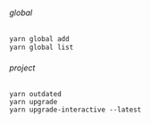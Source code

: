 ###### global
```sh
yarn global add
yarn global list
```

###### project
```
yarn outdated
yarn upgrade
yarn upgrade-interactive --latest
```
